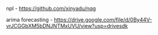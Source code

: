 npl - https://github.com/xinyadu/nqg

arima forecasting - https://drive.google.com/file/d/0By44V-vrJCGGbXM5bDNJNTMxUVU/view?usp=drivesdk
